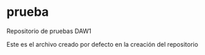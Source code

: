 prueba
======

Repositorio de pruebas DAW1

Este es el archivo creado por defecto en la creación del repositorio
